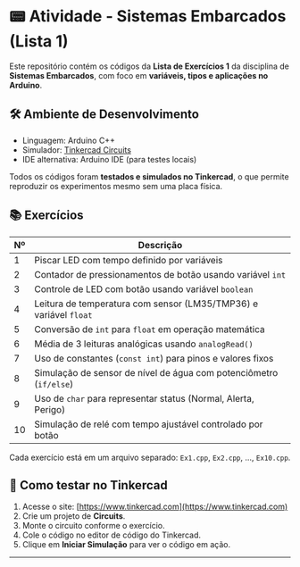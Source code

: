 # 📟 Atividade - Sistemas Embarcados (Lista 1)

Este repositório contém os códigos da **Lista de Exercícios 1** da disciplina de **Sistemas Embarcados**, com foco em **variáveis, tipos e aplicações no Arduino**.

## 🛠️ Ambiente de Desenvolvimento

- Linguagem: Arduino C++
- Simulador: [Tinkercad Circuits](https://www.tinkercad.com/)
- IDE alternativa: Arduino IDE (para testes locais)

Todos os códigos foram **testados e simulados no Tinkercad**, o que permite reproduzir os experimentos mesmo sem uma placa física.

## 📚 Exercícios

| Nº | Descrição                                                                 |
|----|---------------------------------------------------------------------------|
| 1  | Piscar LED com tempo definido por variáveis                               |
| 2  | Contador de pressionamentos de botão usando variável `int`                |
| 3  | Controle de LED com botão usando variável `boolean`                       |
| 4  | Leitura de temperatura com sensor (LM35/TMP36) e variável `float`         |
| 5  | Conversão de `int` para `float` em operação matemática                    |
| 6  | Média de 3 leituras analógicas usando `analogRead()`                      |
| 7  | Uso de constantes (`const int`) para pinos e valores fixos                |
| 8  | Simulação de sensor de nível de água com potenciômetro (`if/else`)        |
| 9  | Uso de `char` para representar status (Normal, Alerta, Perigo)            |
| 10 | Simulação de relé com tempo ajustável controlado por botão                |

Cada exercício está em um arquivo separado: `Ex1.cpp`, `Ex2.cpp`, ..., `Ex10.cpp`.

## 🚀 Como testar no Tinkercad

1. Acesse o site: [https://www.tinkercad.com](https://www.tinkercad.com)
2. Crie um projeto de **Circuits**.
3. Monte o circuito conforme o exercício.
4. Cole o código no editor de código do Tinkercad.
5. Clique em **Iniciar Simulação** para ver o código em ação.
   
---

